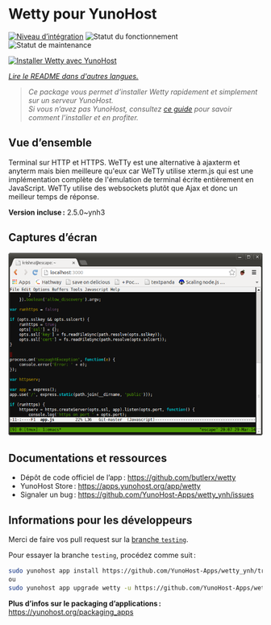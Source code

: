 <!--
Nota bene : ce README est automatiquement généré par <https://github.com/YunoHost/apps/tree/master/tools/readme_generator>
Il NE doit PAS être modifié à la main.
-->

# Wetty pour YunoHost

[![Niveau d’intégration](https://dash.yunohost.org/integration/wetty.svg)](https://ci-apps.yunohost.org/ci/apps/wetty/) ![Statut du fonctionnement](https://ci-apps.yunohost.org/ci/badges/wetty.status.svg) ![Statut de maintenance](https://ci-apps.yunohost.org/ci/badges/wetty.maintain.svg)

[![Installer Wetty avec YunoHost](https://install-app.yunohost.org/install-with-yunohost.svg)](https://install-app.yunohost.org/?app=wetty)

*[Lire le README dans d'autres langues.](./ALL_README.md)*

> *Ce package vous permet d’installer Wetty rapidement et simplement sur un serveur YunoHost.*  
> *Si vous n’avez pas YunoHost, consultez [ce guide](https://yunohost.org/install) pour savoir comment l’installer et en profiter.*

## Vue d’ensemble

Terminal sur HTTP et HTTPS. WeTTy est une alternative à ajaxterm et anyterm mais bien meilleure qu'eux car WeTTy utilise xterm.js qui est une implémentation complète de l'émulation de terminal écrite entièrement en JavaScript. WeTTy utilise des websockets plutôt que Ajax et donc un meilleur temps de réponse.


**Version incluse :** 2.5.0~ynh3

## Captures d’écran

![Capture d’écran de Wetty](./doc/screenshots/terminal.png)

## Documentations et ressources

- Dépôt de code officiel de l’app : <https://github.com/butlerx/wetty>
- YunoHost Store : <https://apps.yunohost.org/app/wetty>
- Signaler un bug : <https://github.com/YunoHost-Apps/wetty_ynh/issues>

## Informations pour les développeurs

Merci de faire vos pull request sur la [branche `testing`](https://github.com/YunoHost-Apps/wetty_ynh/tree/testing).

Pour essayer la branche `testing`, procédez comme suit :

```bash
sudo yunohost app install https://github.com/YunoHost-Apps/wetty_ynh/tree/testing --debug
ou
sudo yunohost app upgrade wetty -u https://github.com/YunoHost-Apps/wetty_ynh/tree/testing --debug
```

**Plus d’infos sur le packaging d’applications :** <https://yunohost.org/packaging_apps>
